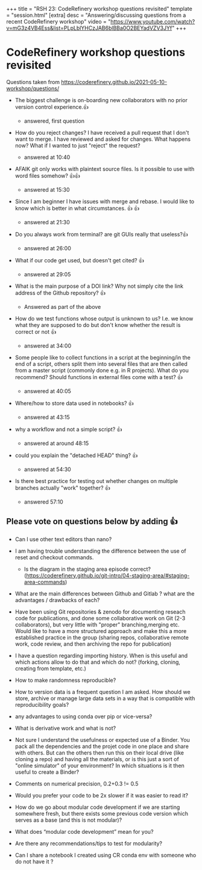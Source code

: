 +++
title = "RSH 23: CodeRefinery workshop questions revisited"
template = "session.html"
[extra]
desc = "Answering/discussing questions from a recent CodeRefinery workshop"
video = "https://www.youtube.com/watch?v=mG3z4VB4Ess&list=PLpLblYHCzJAB6blBBa0O2BEYadVZV3JYf"
+++

# CodeRefinery workshop questions revisited

Questions taken from https://coderefinery.github.io/2021-05-10-workshop/questions/


- The biggest challenge is on-boarding new collaborators with no prior version control experience.:+1:
  - answered, first question

- How do you reject changes? I have received a pull request that I don't want to merge. I have reviewed and asked for changes. What happens now? What if I wanted to just "reject" the request?
  - answered at 10:40

- AFAIK git only works with plaintext source files. Is it possible to use with word files somehow? :+1::+1:
   - answered at 15:30

- Since I am beginner I have issues with merge and rebase. I would like to know which is better in what circumstances. :+1: :+1:
   - answered at 21:30

- Do you always work from terminal? are git GUIs really that useless?:+1:
  - answered at 26:00

- What if our code get used, but doesn't get cited? :+1:
  - answered at 29:05

- What is the main purpose of a DOI link? Why not simply cite the link address of the Github repository? :+1:
  - Answered as part of the above

- How do we test functions whose output is unknown to us? I.e. we know what they are supposed to do but don't know whether the result is correct or not :+1:
  - answered at 34:00

- Some people like to collect functions in a script at the beginning/in the end of a script, others split them into several files that are then called from a master script (commonly done e.g. in R projects). What do you recommend? Should functions in external files come with a test? :+1:
  - answered at 40:05

- Where/how to store data used in notebooks? :+1: 
  - answered at 43:15

- why a workflow and not a simple script? :+1:
  - answered at around 48:15

- could you explain the "detached HEAD" thing? :+1:
  - answered at 54:30

- Is there best practice for testing out whether changes on multiple branches actually "work" together? :+1:
  - answered 57:10


## Please vote on questions below by adding :+1:

- Can I use other text editors than nano?

- I am having trouble understanding the difference between the use of reset and checkout commands.
  - Is the diagram in the staging area episode correct? (https://coderefinery.github.io/git-intro/04-staging-area/#staging-area-commands)

- What are the main differences between Github and Gitlab ? what are the advantages / drawbacks of each?


- Have been using Git repositories & zenodo for documenting reseach code for publications, and done some collaborative work on Git (2-3 collaborators), but very little with "proper" branching,merging etc. Would like to have a more structured approach and make this a more established practice in the group (sharing repos, collaborative remote work, code review, and then archiving the repo for publication)

- I have a question regarding importing history. When is this useful and which actions allow to do that and which do not? (forking, cloning, creating from template, etc.)

- How to make randomness reproducible?

- How to version data is a frequent question I am asked. How should we store, archive or manage large data sets in a way that is compatible with reproducibility goals?

- any advantages to using conda over pip or vice-versa?

- What is derivative work and what is not? 

- Not sure I understand the usefulness or expected use of a Binder. You pack all the dependencies and the projet code in one place and share with others. But can the others then run this on their local drive (like cloning a repo) and having all the materials, or is this just a sort of "online simulator" of your environment? In which situations is it then useful to create a Binder?

- Comments on numerical precision, 0.2+0.3 != 0.5

- Would you prefer your code to be 2x slower if it was easier to read it?

- How do we go about modular code development if we are starting somewhere fresh, but there exists some previous code version which serves as a base (and this is not modular)?

- What does “modular code development” mean for you?

- Are there any recommendations/tips to test for modularity?

- Can I share a notebook I created using CR conda env with someone who do not have it ?
